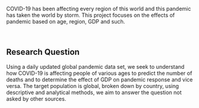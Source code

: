 COVID-19 has been affecting every region of this world and this pandemic has taken the world by storm. This project focuses on the effects of pandemic based on age, region, GDP and such.

<br/>

## Research Question
Using a daily updated global pandemic data set, we seek to understand how COVID-19 is affecting people of various ages to predict the number of deaths and to determine the effect of GDP on pandemic response and vice versa. The target population is global, broken down by country, using descriptive and analytical methods, we aim to answer the question not asked by other sources.
